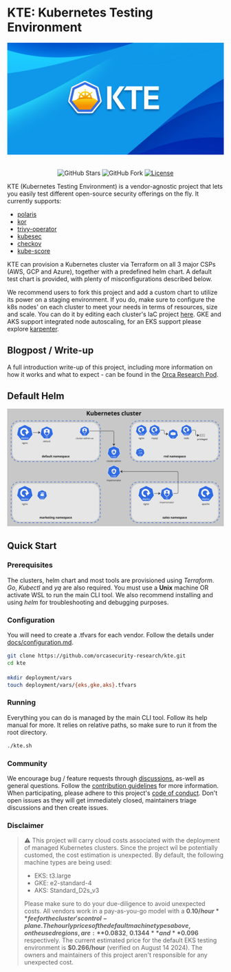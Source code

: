 # KTE: Kubernetes Testing Environment
<div align="center">
<img src="docs/images/cover.png" width=650px>
</div>

<br/>

<div align="center">
  
![GitHub Stars][stars-badge]
![GitHub Fork][fork-badge]
[![License][license-badge]][license-url]

</div>

KTE (Kubernetes Testing Environment) is a vendor-agnostic project that lets you easily test different open-source security offerings on the fly. It currently supports:
* [polaris](https://github.com/FairwindsOps/polaris)
* [kor](https://github.com/yonahd/kor)
* [trivy-operator](https://github.com/aquasecurity/trivy-operator)
* [kubesec](https://github.com/controlplaneio/kubesec)
* [checkov](https://github.com/bridgecrewio/checkov)
* [kube-score](https://github.com/zegl/kube-score)

KTE can provision a Kubernetes cluster via Terraform on all 3 major CSPs (AWS, GCP and Azure), together with a predefined helm chart. A default test chart is provided, with plenty of misconfigurations described below.

We recommend users to fork this project and add a custom chart to utilize its power on a staging environment. If you do, make sure to configure the k8s nodes' on each cluster to meet your needs in terms of resources, size and scale. You can do it by editing each cluster's IaC project [here](https://github.com/orcasecurity-research/kte/tree/dev/deployment/clusters). GKE and AKS support integrated node autoscaling, for an EKS support please explore [karpenter](https://github.com/aws/karpenter-provider-aws).

## Blogpost / Write-up
A full introduction write-up of this project, including more information on how it works and what to expect - can be found in the [Orca Research Pod](https://orca.security/resources/blog/kubernetes-testing-environment/).

## Default Helm
<img id="designImg" alt="Cluster Design" src="docs/images/miro-helm-chart.jpg"/>

## Quick Start
### Prerequisites
The clusters, helm chart and most tools are provisioned using _Terraform_. _Go_, _Kubectl_ and _yq_ are also required. You must use a **Unix** machine OR activate WSL to run the main CLI tool. We also recommend installing and using _helm_ for troubleshooting and debugging purposes.

### Configuration
You will need to create a .tfvars for each vendor. Follow the details under [docs/configuration.md](https://github.com/orcasecurity-research/kte/blob/main/docs/configuration.md). 
```sh
git clone https://github.com/orcasecurity-research/kte.git
cd kte

mkdir deployment/vars
touch deployment/vars/{eks,gke,aks}.tfvars
```

### Running
Everything you can do is managed by the main CLI tool. Follow its help manual for more. It relies on relative paths, so make sure to run it from the root directory. 
```sh
./kte.sh
```

### Community
We encourage bug / feature requests through [discussions](https://github.com/orcasecurity-research/kte/discussions), as-well as general questions. Follow the [contribution guidelines](https://github.com/orcasecurity-research/kte/blob/main/CONTRIBUTING.md) for more information. When participating, please adhere to this project's [code of conduct](https://github.com/orcasecurity-research/kte/blob/main/CODE_OF_CONDUCT.md). Don't open issues as they will get immediately closed, maintainers triage discussions and then create issues.

### Disclaimer
> :warning: This project will carry cloud costs associated with the deployment of managed Kubernetes clusters. Since the project wil be potentially customed, the cost estimation is unexpected. By default, the following machine types are being used:
> * EKS: t3.large
> * GKE: e2-standard-4
> * AKS: Standard_D2s_v3
>
> Please make sure to do your due-diligence to avoid unexpected costs. All vendors work in a pay-as-you-go model with a **$0.10/hour** fee for the cluster's control-plane. The hourly prices of the default machine types above, on the used regions, are: **$0.0832**, **$0.1344** and **$0.096** respectively. The current estimated price for the default EKS testing environment is **$0.266/hour** (verified on August 14 2024). The owners and maintainers of this project aren't responsible for any unexpected cost.

[fork-badge]: https://img.shields.io/github/forks/orcasecurity-research/kte?style=flat
[stars-badge]:  https://img.shields.io/github/stars/orcasecurity-research/kte?style=flat
[license-badge]: https://img.shields.io/badge/License-Apache%202.0-blue.svg
[license-url]: https://github.com/orcasecurity-research/kte/blob/main/LICENSE

